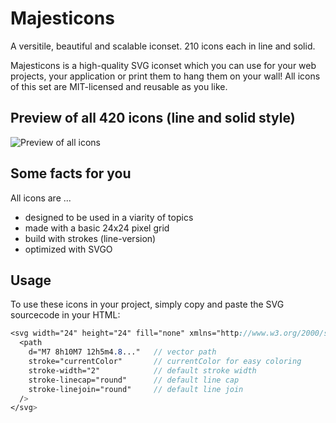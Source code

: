 # Majesticons

A versitile, beautiful and scalable iconset. 210 icons each in line and solid.

Majesticons is a high-quality SVG iconset which you can use for your web projects, your application or print them to hang them on your wall! All icons of this set are MIT-licensed and reusable as you like.

## Preview of all 420 icons (line and solid style)

![Preview of all icons](https://github.com/halfmage/majesticons/blob/main/preview-both.png)

## Some facts for you

All icons are ...

- designed to be used in a viarity of topics
- made with a basic 24x24 pixel grid
- build with strokes (line-version)
- optimized with SVGO

## Usage

To use these icons in your project, simply copy and paste the SVG sourcecode in your HTML:

```scss
<svg width="24" height="24" fill="none" xmlns="http://www.w3.org/2000/svg">
  <path
    d="M7 8h10M7 12h5m4.8..."   // vector path
    stroke="currentColor"       // currentColor for easy coloring
    stroke-width="2"            // default stroke width
    stroke-linecap="round"      // default line cap
    stroke-linejoin="round"     // default line join
  />
</svg>
```
